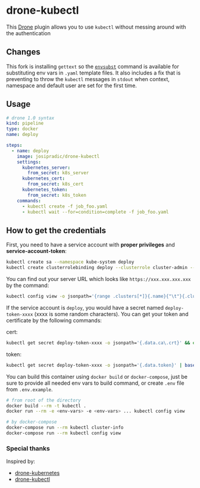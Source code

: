 # drone-kubectl

This [Drone](https://drone.io/) plugin allows you to use `kubectl` without messing around with the authentication

## Changes

This fork is installing `gettext` so the [`envsubst`](https://linux.die.net/man/1/envsubst) command is available for substituting env vars in `.yaml` template files. It also includes a fix that is preventing to throw the `kubectl` messages in `stdout` when context, namespace and default user are set for the first time.

## Usage

```yaml
# drone 1.0 syntax
kind: pipeline
type: docker
name: deploy

steps:
  - name: deploy
    image: josipradic/drone-kubectl
    settings:
      kubernetes_server:
        from_secret: k8s_server
      kubernetes_cert:
        from_secret: k8s_cert
      kubernetes_token:
        from_secret: k8s_token
    commands:
      - kubectl create -f job_foo.yaml
      - kubectl wait --for=condition=complete -f job_foo.yaml

```

## How to get the credentials

First, you need to have a service account with **proper privileges** and **service-account-token**:
```bash
kubectl create sa --namespace kube-system deploy
kubectl create clusterrolebinding deploy --clusterrole cluster-admin --serviceaccount=kube-system:deploy
```

You can find out your server URL which looks like `https://xxx.xxx.xxx.xxx` by the command:
```bash
kubectl config view -o jsonpath='{range .clusters[*]}{.name}{"\t"}{.cluster.server}{"\n"}{end}'
```

If the service account is `deploy`, you would have a secret named `deploy-token-xxxx` (xxxx is some random characters).
You can get your token and certificate by the following commands:

cert:
```bash
kubectl get secret deploy-token-xxxx -o jsonpath='{.data.ca\.crt}' && echo
```
token:
```bash
kubectl get secret deploy-token-xxxx -o jsonpath='{.data.token}' | base64 --decode && echo
```

You can build this container using `docker build` or `docker-compose`, just be sure to provide all needed env vars to build command, or create `.env` file from `.env.example`.

```bash
# from root of the directory
docker build --rm -t kubectl .
docker run --rm -e <env-vars> -e <env-vars> ... kubectl config view

# by docker-compose
docker-compose run --rm kubectl cluster-info
docker-compose run --rm kubectl config view
```

### Special thanks

Inspired by:
- [drone-kubernetes](https://github.com/honestbee/drone-kubernetes)
- [drone-kubectl](https://github.com/sinlead/drone-kubectl)
